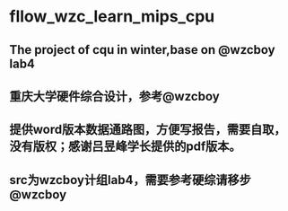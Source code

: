 # fllow_wzc_learn_mips_cpu
## The project of cqu in winter,base on @wzcboy lab4
## 重庆大学硬件综合设计，参考@wzcboy
## 提供word版本数据通路图，方便写报告，需要自取，没有版权；感谢吕昱峰学长提供的pdf版本。
## src为wzcboy计组lab4，需要参考硬综请移步@wzcboy
